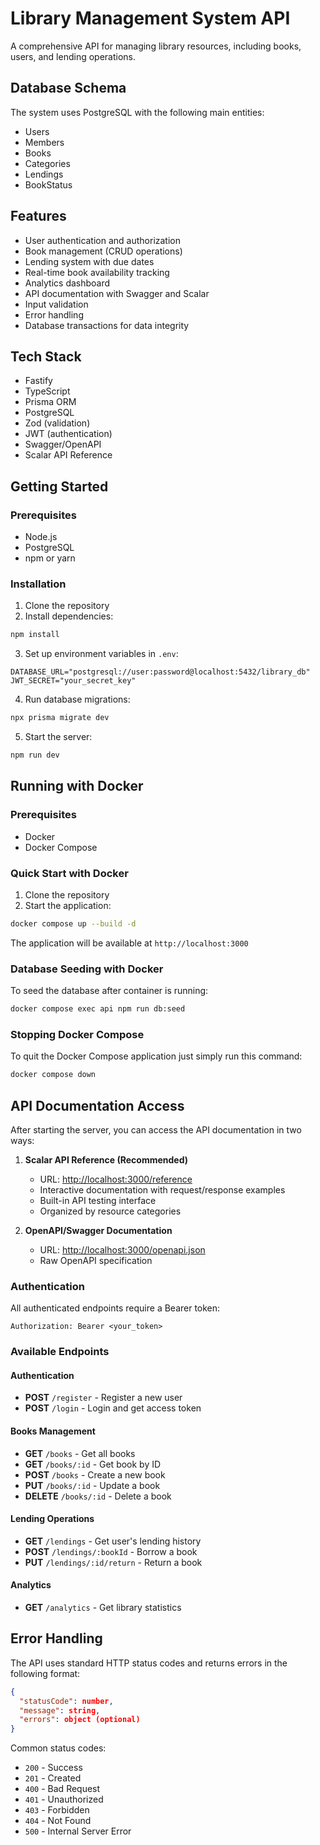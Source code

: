 # Library Management System API

A comprehensive API for managing library resources, including books, users, and lending operations.

## Database Schema

The system uses PostgreSQL with the following main entities:
- Users
- Members
- Books
- Categories
- Lendings
- BookStatus

## Features
- User authentication and authorization
- Book management (CRUD operations)
- Lending system with due dates
- Real-time book availability tracking
- Analytics dashboard
- API documentation with Swagger and Scalar
- Input validation
- Error handling
- Database transactions for data integrity

## Tech Stack
- Fastify
- TypeScript
- Prisma ORM
- PostgreSQL
- Zod (validation)
- JWT (authentication)
- Swagger/OpenAPI
- Scalar API Reference

## Getting Started

### Prerequisites
- Node.js
- PostgreSQL
- npm or yarn

### Installation
1. Clone the repository
2. Install dependencies:
```bash
npm install
```
3. Set up environment variables in `.env`:
```plaintext
DATABASE_URL="postgresql://user:password@localhost:5432/library_db"
JWT_SECRET="your_secret_key"
```
4. Run database migrations:
```bash
npx prisma migrate dev
```
5. Start the server:
```bash
npm run dev
```

## Running with Docker

### Prerequisites
- Docker
- Docker Compose

### Quick Start with Docker
1. Clone the repository
2. Start the application:
```bash
docker compose up --build -d
```

The application will be available at `http://localhost:3000`

### Database Seeding with Docker
To seed the database after container is running:
```bash
docker compose exec api npm run db:seed
```

### Stopping Docker Compose
To quit the Docker Compose application just simply run this command:
```bash
docker compose down
```

## API Documentation Access

After starting the server, you can access the API documentation in two ways:

1. **Scalar API Reference (Recommended)**
   - URL: [http://localhost:3000/reference](http://localhost:3000/reference)
   - Interactive documentation with request/response examples
   - Built-in API testing interface
   - Organized by resource categories

2. **OpenAPI/Swagger Documentation**
   - URL: [http://localhost:3000/openapi.json](http://localhost:3000/openapi.json)
   - Raw OpenAPI specification

### Authentication
All authenticated endpoints require a Bearer token:
```plaintext
Authorization: Bearer <your_token>
```

### Available Endpoints

#### Authentication
- **POST** `/register` - Register a new user
- **POST** `/login` - Login and get access token

#### Books Management
- **GET** `/books` - Get all books
- **GET** `/books/:id` - Get book by ID
- **POST** `/books` - Create a new book
- **PUT** `/books/:id` - Update a book
- **DELETE** `/books/:id` - Delete a book

#### Lending Operations
- **GET** `/lendings` - Get user's lending history
- **POST** `/lendings/:bookId` - Borrow a book
- **PUT** `/lendings/:id/return` - Return a book

#### Analytics
- **GET** `/analytics` - Get library statistics

## Error Handling

The API uses standard HTTP status codes and returns errors in the following format:
```json
{
  "statusCode": number,
  "message": string,
  "errors": object (optional)
}
```

Common status codes:
- `200` - Success
- `201` - Created
- `400` - Bad Request
- `401` - Unauthorized
- `403` - Forbidden
- `404` - Not Found
- `500` - Internal Server Error

